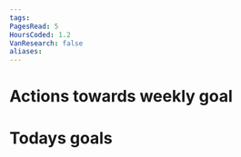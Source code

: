 ```yaml
---
tags: 
PagesRead: 5
HoursCoded: 1.2
VanResearch: false
aliases:
---
```

# Actions towards weekly goal
# Todays goals